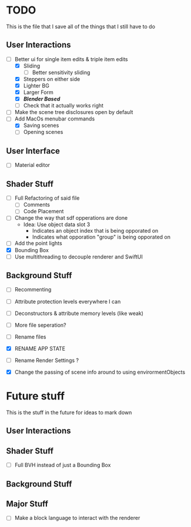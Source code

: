 # TODO
This is the file that I save all of the things that I still have to do



## User Interactions
- [ ] Better ui for single item edits & triple item edits
    - [x] Sliding
        - [ ] Better sensitivity sliding
    - [x] Steppers on either side
    - [x] Lighter BG
    - [x] Larger Form
    - [x] ***Blender Based***
    - [ ] Check that it actually works right
- [ ] Make the scene tree disclosures open by default
- [ ] Add MacOs menubar commands
    - [x] Saving scenes
    - [ ] Opening scenes

## User Interface
- [ ] Material editor

## Shader Stuff
- [ ] Full Refactoring of said file
  - [ ] Comments
  - [ ] Code Placement
- [ ] Change the way that sdf opperations are done
  - Idea: Use object data slot 3
    - Indicates an object index that is being opporated on
    - Indicates what opporation "group" is being opporated on
- [ ] Add the point lights
- [x] Bounding Box
- [ ] Use multithreading to decouple renderer and SwiftUI

## Background Stuff
- [ ] Recommenting
- [ ] Attribute protection levels everywhere I can
- [ ] Deconstructors & attribute memory levels (like weak)
- [ ] More file seperation?
- [ ] Rename files
- [x] RENAME APP STATE
- [ ] Rename Render Settings ?
- [x] Change the passing of scene info around to using envirormentObjects




# Future stuff
This is the stuff in the future for ideas to mark down

## User Interactions

## Shader Stuff
- [ ] Full BVH instead of just a Bounding Box

## Background Stuff

## Major Stuff
- [ ] Make a block language to interact with the renderer
